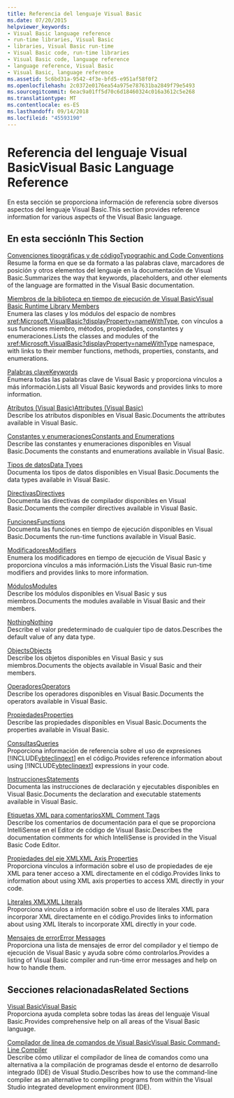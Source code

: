 ```yaml
---
title: Referencia del lenguaje Visual Basic
ms.date: 07/20/2015
helpviewer_keywords:
- Visual Basic language reference
- run-time libraries, Visual Basic
- libraries, Visual Basic run-time
- Visual Basic code, run-time libraries
- Visual Basic code, language reference
- language reference, Visual Basic
- Visual Basic, language reference
ms.assetid: 5c6bd31a-9542-4f3e-bfd5-e951af58f0f2
ms.openlocfilehash: 2c0372e0176ea54a975e787631ba2849f79e5493
ms.sourcegitcommit: 6eac9a01ff5d70c6d18460324c016a3612c5e268
ms.translationtype: MT
ms.contentlocale: es-ES
ms.lasthandoff: 09/14/2018
ms.locfileid: "45593190"
---
```

# <a name="visual-basic-language-reference"></a><span data-ttu-id="5fa0b-102">Referencia del lenguaje Visual Basic</span><span class="sxs-lookup"><span data-stu-id="5fa0b-102">Visual Basic Language Reference</span></span>
<span data-ttu-id="5fa0b-103">En esta sección se proporciona información de referencia sobre diversos aspectos del lenguaje Visual Basic.</span><span class="sxs-lookup"><span data-stu-id="5fa0b-103">This section provides reference information for various aspects of the Visual Basic language.</span></span>  
  
## <a name="in-this-section"></a><span data-ttu-id="5fa0b-104">En esta sección</span><span class="sxs-lookup"><span data-stu-id="5fa0b-104">In This Section</span></span>  
 [<span data-ttu-id="5fa0b-105">Convenciones tipográficas y de código</span><span class="sxs-lookup"><span data-stu-id="5fa0b-105">Typographic and Code Conventions</span></span>](../../visual-basic/language-reference/typographic-and-code-conventions.md)  
 <span data-ttu-id="5fa0b-106">Resume la forma en que se da formato a las palabras clave, marcadores de posición y otros elementos del lenguaje en la documentación de Visual Basic.</span><span class="sxs-lookup"><span data-stu-id="5fa0b-106">Summarizes the way that keywords, placeholders, and other elements of the language are formatted in the Visual Basic documentation.</span></span>  
  
 [<span data-ttu-id="5fa0b-107">Miembros de la biblioteca en tiempo de ejecución de Visual Basic</span><span class="sxs-lookup"><span data-stu-id="5fa0b-107">Visual Basic Runtime Library Members</span></span>](../../visual-basic/language-reference/runtime-library-members.md)  
 <span data-ttu-id="5fa0b-108">Enumera las clases y los módulos del espacio de nombres <xref:Microsoft.VisualBasic?displayProperty=nameWithType>, con vínculos a sus funciones miembro, métodos, propiedades, constantes y enumeraciones.</span><span class="sxs-lookup"><span data-stu-id="5fa0b-108">Lists the classes and modules of the <xref:Microsoft.VisualBasic?displayProperty=nameWithType> namespace, with links to their member functions, methods, properties, constants, and enumerations.</span></span>  
  
 [<span data-ttu-id="5fa0b-109">Palabras clave</span><span class="sxs-lookup"><span data-stu-id="5fa0b-109">Keywords</span></span>](../../visual-basic/language-reference/keywords/index.md)  
 <span data-ttu-id="5fa0b-110">Enumera todas las palabras clave de Visual Basic y proporciona vínculos a más información.</span><span class="sxs-lookup"><span data-stu-id="5fa0b-110">Lists all Visual Basic keywords and provides links to more information.</span></span>  
  
 [<span data-ttu-id="5fa0b-111">Atributos (Visual Basic)</span><span class="sxs-lookup"><span data-stu-id="5fa0b-111">Attributes (Visual Basic)</span></span>](../../visual-basic/language-reference/attributes.md)  
 <span data-ttu-id="5fa0b-112">Describe los atributos disponibles en Visual Basic.</span><span class="sxs-lookup"><span data-stu-id="5fa0b-112">Documents the attributes available in Visual Basic.</span></span>  
  
 [<span data-ttu-id="5fa0b-113">Constantes y enumeraciones</span><span class="sxs-lookup"><span data-stu-id="5fa0b-113">Constants and Enumerations</span></span>](../../visual-basic/language-reference/constants-and-enumerations.md)  
 <span data-ttu-id="5fa0b-114">Describe las constantes y enumeraciones disponibles en Visual Basic.</span><span class="sxs-lookup"><span data-stu-id="5fa0b-114">Documents the constants and enumerations available in Visual Basic.</span></span>  
  
 [<span data-ttu-id="5fa0b-115">Tipos de datos</span><span class="sxs-lookup"><span data-stu-id="5fa0b-115">Data Types</span></span>](../../visual-basic/language-reference/data-types/index.md)  
 <span data-ttu-id="5fa0b-116">Documenta los tipos de datos disponibles en Visual Basic.</span><span class="sxs-lookup"><span data-stu-id="5fa0b-116">Documents the data types available in Visual Basic.</span></span>  
  
 [<span data-ttu-id="5fa0b-117">Directivas</span><span class="sxs-lookup"><span data-stu-id="5fa0b-117">Directives</span></span>](../../visual-basic/language-reference/directives/index.md)  
 <span data-ttu-id="5fa0b-118">Documenta las directivas de compilador disponibles en Visual Basic.</span><span class="sxs-lookup"><span data-stu-id="5fa0b-118">Documents the compiler directives available in Visual Basic.</span></span>  
  
 [<span data-ttu-id="5fa0b-119">Funciones</span><span class="sxs-lookup"><span data-stu-id="5fa0b-119">Functions</span></span>](../../visual-basic/language-reference/functions/index.md)  
 <span data-ttu-id="5fa0b-120">Documenta las funciones en tiempo de ejecución disponibles en Visual Basic.</span><span class="sxs-lookup"><span data-stu-id="5fa0b-120">Documents the run-time functions available in Visual Basic.</span></span>  
  
 [<span data-ttu-id="5fa0b-121">Modificadores</span><span class="sxs-lookup"><span data-stu-id="5fa0b-121">Modifiers</span></span>](../../visual-basic/language-reference/modifiers/index.md)  
 <span data-ttu-id="5fa0b-122">Enumera los modificadores en tiempo de ejecución de Visual Basic y proporciona vínculos a más información.</span><span class="sxs-lookup"><span data-stu-id="5fa0b-122">Lists the Visual Basic run-time modifiers and provides links to more information.</span></span>  
  
 [<span data-ttu-id="5fa0b-123">Módulos</span><span class="sxs-lookup"><span data-stu-id="5fa0b-123">Modules</span></span>](../../visual-basic/language-reference/modules.md)  
 <span data-ttu-id="5fa0b-124">Describe los módulos disponibles en Visual Basic y sus miembros.</span><span class="sxs-lookup"><span data-stu-id="5fa0b-124">Documents the modules available in Visual Basic and their members.</span></span>  
  
 [<span data-ttu-id="5fa0b-125">Nothing</span><span class="sxs-lookup"><span data-stu-id="5fa0b-125">Nothing</span></span>](../../visual-basic/language-reference/nothing.md)  
 <span data-ttu-id="5fa0b-126">Describe el valor predeterminado de cualquier tipo de datos.</span><span class="sxs-lookup"><span data-stu-id="5fa0b-126">Describes the default value of any data type.</span></span>  
  
 [<span data-ttu-id="5fa0b-127">Objects</span><span class="sxs-lookup"><span data-stu-id="5fa0b-127">Objects</span></span>](../../visual-basic/language-reference/objects/index.md)  
 <span data-ttu-id="5fa0b-128">Describe los objetos disponibles en Visual Basic y sus miembros.</span><span class="sxs-lookup"><span data-stu-id="5fa0b-128">Documents the objects available in Visual Basic and their members.</span></span>  
  
 [<span data-ttu-id="5fa0b-129">Operadores</span><span class="sxs-lookup"><span data-stu-id="5fa0b-129">Operators</span></span>](../../visual-basic/language-reference/operators/index.md)  
 <span data-ttu-id="5fa0b-130">Describe los operadores disponibles en Visual Basic.</span><span class="sxs-lookup"><span data-stu-id="5fa0b-130">Documents the operators available in Visual Basic.</span></span>  
  
 [<span data-ttu-id="5fa0b-131">Propiedades</span><span class="sxs-lookup"><span data-stu-id="5fa0b-131">Properties</span></span>](../../visual-basic/language-reference/properties.md)  
 <span data-ttu-id="5fa0b-132">Describe las propiedades disponibles en Visual Basic.</span><span class="sxs-lookup"><span data-stu-id="5fa0b-132">Documents the properties available in Visual Basic.</span></span>  
  
 [<span data-ttu-id="5fa0b-133">Consultas</span><span class="sxs-lookup"><span data-stu-id="5fa0b-133">Queries</span></span>](../../visual-basic/language-reference/queries/index.md)  
 <span data-ttu-id="5fa0b-134">Proporciona información de referencia sobre el uso de expresiones [!INCLUDE[vbteclinqext](~/includes/vbteclinqext-md.md)] en el código.</span><span class="sxs-lookup"><span data-stu-id="5fa0b-134">Provides reference information about using [!INCLUDE[vbteclinqext](~/includes/vbteclinqext-md.md)] expressions in your code.</span></span>  
  
 [<span data-ttu-id="5fa0b-135">Instrucciones</span><span class="sxs-lookup"><span data-stu-id="5fa0b-135">Statements</span></span>](../../visual-basic/language-reference/statements/index.md)  
 <span data-ttu-id="5fa0b-136">Documenta las instrucciones de declaración y ejecutables disponibles en Visual Basic.</span><span class="sxs-lookup"><span data-stu-id="5fa0b-136">Documents the declaration and executable statements available in Visual Basic.</span></span>  
  
 [<span data-ttu-id="5fa0b-137">Etiquetas XML para comentarios</span><span class="sxs-lookup"><span data-stu-id="5fa0b-137">XML Comment Tags</span></span>](../../visual-basic/language-reference/xmldoc/index.md)  
 <span data-ttu-id="5fa0b-138">Describe los comentarios de documentación para el que se proporciona IntelliSense en el Editor de código de Visual Basic.</span><span class="sxs-lookup"><span data-stu-id="5fa0b-138">Describes the documentation comments for which IntelliSense is provided in the Visual Basic Code Editor.</span></span>  
  
 [<span data-ttu-id="5fa0b-139">Propiedades del eje XML</span><span class="sxs-lookup"><span data-stu-id="5fa0b-139">XML Axis Properties</span></span>](../../visual-basic/language-reference/xml-axis/index.md)  
 <span data-ttu-id="5fa0b-140">Proporciona vínculos a información sobre el uso de propiedades de eje XML para tener acceso a XML directamente en el código.</span><span class="sxs-lookup"><span data-stu-id="5fa0b-140">Provides links to information about using XML axis properties to access XML directly in your code.</span></span>  
  
 [<span data-ttu-id="5fa0b-141">Literales XML</span><span class="sxs-lookup"><span data-stu-id="5fa0b-141">XML Literals</span></span>](../../visual-basic/language-reference/xml-literals/index.md)  
 <span data-ttu-id="5fa0b-142">Proporciona vínculos a información sobre el uso de literales XML para incorporar XML directamente en el código.</span><span class="sxs-lookup"><span data-stu-id="5fa0b-142">Provides links to information about using XML literals to incorporate XML directly in your code.</span></span>  
  
 [<span data-ttu-id="5fa0b-143">Mensajes de error</span><span class="sxs-lookup"><span data-stu-id="5fa0b-143">Error Messages</span></span>](../../visual-basic/language-reference/error-messages/index.md)  
 <span data-ttu-id="5fa0b-144">Proporciona una lista de mensajes de error del compilador y el tiempo de ejecución de Visual Basic y ayuda sobre cómo controlarlos.</span><span class="sxs-lookup"><span data-stu-id="5fa0b-144">Provides a listing of Visual Basic compiler and run-time error messages and help on how to handle them.</span></span>  
  
## <a name="related-sections"></a><span data-ttu-id="5fa0b-145">Secciones relacionadas</span><span class="sxs-lookup"><span data-stu-id="5fa0b-145">Related Sections</span></span>  
 [<span data-ttu-id="5fa0b-146">Visual Basic</span><span class="sxs-lookup"><span data-stu-id="5fa0b-146">Visual Basic</span></span>](../../visual-basic/index.md)  
 <span data-ttu-id="5fa0b-147">Proporciona ayuda completa sobre todas las áreas del lenguaje Visual Basic.</span><span class="sxs-lookup"><span data-stu-id="5fa0b-147">Provides comprehensive help on all areas of the Visual Basic language.</span></span>  
  
 [<span data-ttu-id="5fa0b-148">Compilador de línea de comandos de Visual Basic</span><span class="sxs-lookup"><span data-stu-id="5fa0b-148">Visual Basic Command-Line Compiler</span></span>](../../visual-basic/reference/command-line-compiler/index.md)  
 <span data-ttu-id="5fa0b-149">Describe cómo utilizar el compilador de línea de comandos como una alternativa a la compilación de programas desde el entorno de desarrollo integrado (IDE) de Visual Studio.</span><span class="sxs-lookup"><span data-stu-id="5fa0b-149">Describes how to use the command-line compiler as an alternative to compiling programs from within the Visual Studio integrated development environment (IDE).</span></span>
